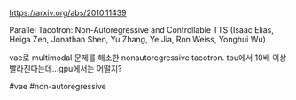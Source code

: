 https://arxiv.org/abs/2010.11439

Parallel Tacotron: Non-Autoregressive and Controllable TTS (Isaac Elias, Heiga Zen, Jonathan Shen, Yu Zhang, Ye Jia, Ron Weiss, Yonghui Wu)

vae로 multimodal 문제를 해소한 nonautoregressive tacotron. tpu에서 10배 이상 빨라진다는데...gpu에서는 어떨지?

#vae #non-autoregressive 